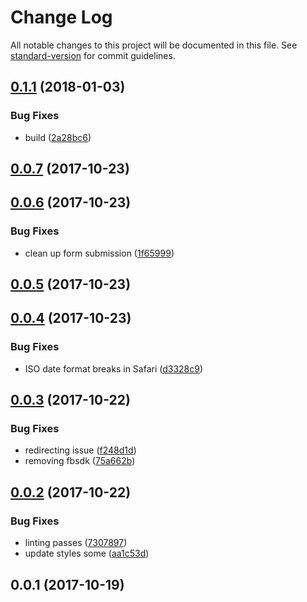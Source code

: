 # Change Log

All notable changes to this project will be documented in this file. See [standard-version](https://github.com/conventional-changelog/standard-version) for commit guidelines.

<a name="0.1.1"></a>
## [0.1.1](https://github.com/robdesisto/cub-pack-site/compare/v1.0.0-0...v0.1.1) (2018-01-03)


### Bug Fixes

* build ([2a28bc6](https://github.com/robdesisto/cub-pack-site/commit/2a28bc6))



<a name="0.0.7"></a>
## [0.0.7](https://github.com/robdesisto/cub-pack-site/compare/v0.0.6...v0.0.7) (2017-10-23)



<a name="0.0.6"></a>
## [0.0.6](https://github.com/robdesisto/cub-pack-site/compare/v0.0.5...v0.0.6) (2017-10-23)


### Bug Fixes

* clean up form submission ([1f65999](https://github.com/robdesisto/cub-pack-site/commit/1f65999))



<a name="0.0.5"></a>
## [0.0.5](https://github.com/robdesisto/cub-pack-site/compare/v0.0.4...v0.0.5) (2017-10-23)



<a name="0.0.4"></a>
## [0.0.4](https://github.com/robdesisto/cub-pack-site/compare/v0.0.3...v0.0.4) (2017-10-23)


### Bug Fixes

* ISO date format breaks in Safari ([d3328c9](https://github.com/robdesisto/cub-pack-site/commit/d3328c9))



<a name="0.0.3"></a>
## [0.0.3](https://github.com/robdesisto/cub-pack-site/compare/v0.0.2...v0.0.3) (2017-10-22)


### Bug Fixes

* redirecting issue ([f248d1d](https://github.com/robdesisto/cub-pack-site/commit/f248d1d))
* removing fbsdk ([75a662b](https://github.com/robdesisto/cub-pack-site/commit/75a662b))



<a name="0.0.2"></a>
## [0.0.2](https://github.com/robdesisto/cub-pack-site/compare/v0.0.1...v0.0.2) (2017-10-22)


### Bug Fixes

* linting passes ([7307897](https://github.com/robdesisto/cub-pack-site/commit/7307897))
* update styles some ([aa1c53d](https://github.com/robdesisto/cub-pack-site/commit/aa1c53d))



<a name="0.0.1"></a>
## 0.0.1 (2017-10-19)
